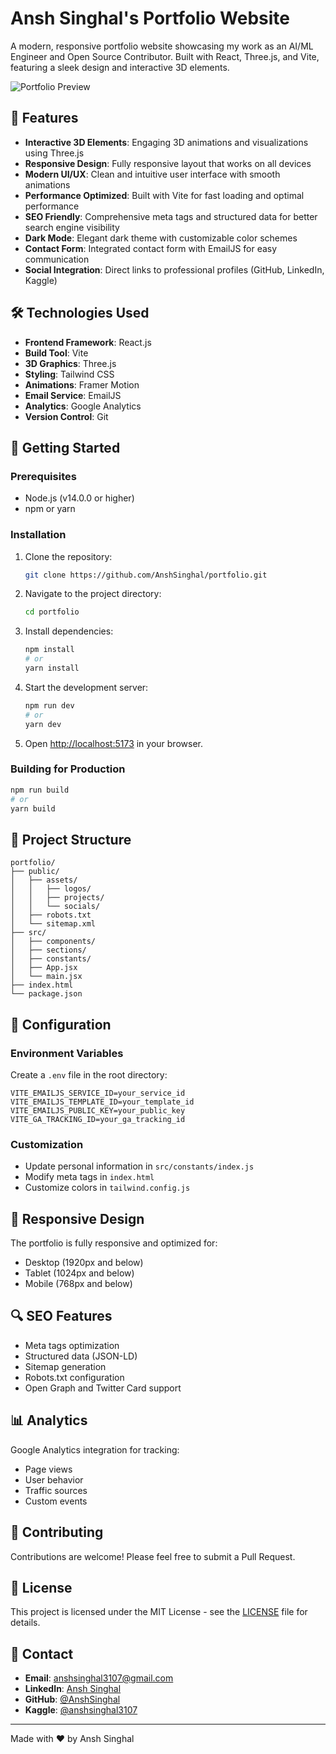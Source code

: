 # Ansh Singhal's Portfolio Website

A modern, responsive portfolio website showcasing my work as an AI/ML Engineer and Open Source Contributor. Built with React, Three.js, and Vite, featuring a sleek design and interactive 3D elements.

![Portfolio Preview](assets/hero-anim.gif)

## 🌟 Features

- **Interactive 3D Elements**: Engaging 3D animations and visualizations using Three.js
- **Responsive Design**: Fully responsive layout that works on all devices
- **Modern UI/UX**: Clean and intuitive user interface with smooth animations
- **Performance Optimized**: Built with Vite for fast loading and optimal performance
- **SEO Friendly**: Comprehensive meta tags and structured data for better search engine visibility
- **Dark Mode**: Elegant dark theme with customizable color schemes
- **Contact Form**: Integrated contact form with EmailJS for easy communication
- **Social Integration**: Direct links to professional profiles (GitHub, LinkedIn, Kaggle)

## 🛠️ Technologies Used

- **Frontend Framework**: React.js
- **Build Tool**: Vite
- **3D Graphics**: Three.js
- **Styling**: Tailwind CSS
- **Animations**: Framer Motion
- **Email Service**: EmailJS
- **Analytics**: Google Analytics
- **Version Control**: Git

## 🚀 Getting Started

### Prerequisites

- Node.js (v14.0.0 or higher)
- npm or yarn

### Installation

1. Clone the repository:
   ```bash
   git clone https://github.com/AnshSinghal/portfolio.git
   ```

2. Navigate to the project directory:
   ```bash
   cd portfolio
   ```

3. Install dependencies:
   ```bash
   npm install
   # or
   yarn install
   ```

4. Start the development server:
   ```bash
   npm run dev
   # or
   yarn dev
   ```

5. Open [http://localhost:5173](http://localhost:5173) in your browser.

### Building for Production

```bash
npm run build
# or
yarn build
```

## 📁 Project Structure

```
portfolio/
├── public/
│   ├── assets/
│   │   ├── logos/
│   │   ├── projects/
│   │   └── socials/
│   ├── robots.txt
│   └── sitemap.xml
├── src/
│   ├── components/
│   ├── sections/
│   ├── constants/
│   ├── App.jsx
│   └── main.jsx
├── index.html
└── package.json
```

## 🔧 Configuration

### Environment Variables

Create a `.env` file in the root directory:

```env
VITE_EMAILJS_SERVICE_ID=your_service_id
VITE_EMAILJS_TEMPLATE_ID=your_template_id
VITE_EMAILJS_PUBLIC_KEY=your_public_key
VITE_GA_TRACKING_ID=your_ga_tracking_id
```

### Customization

- Update personal information in `src/constants/index.js`
- Modify meta tags in `index.html`
- Customize colors in `tailwind.config.js`

## 📱 Responsive Design

The portfolio is fully responsive and optimized for:
- Desktop (1920px and below)
- Tablet (1024px and below)
- Mobile (768px and below)

## 🔍 SEO Features

- Meta tags optimization
- Structured data (JSON-LD)
- Sitemap generation
- Robots.txt configuration
- Open Graph and Twitter Card support

## 📊 Analytics

Google Analytics integration for tracking:
- Page views
- User behavior
- Traffic sources
- Custom events

## 🤝 Contributing

Contributions are welcome! Please feel free to submit a Pull Request.

## 📄 License

This project is licensed under the MIT License - see the [LICENSE](LICENSE) file for details.

## 👤 Contact

- **Email**: anshsinghal3107@gmail.com
- **LinkedIn**: [Ansh Singhal](https://www.linkedin.com/in/anshhh-singhal/)
- **GitHub**: [@AnshSinghal](https://github.com/AnshSinghal)
- **Kaggle**: [@anshsinghal3107](https://www.kaggle.com/anshsinghal3107)

---

Made with ❤️ by Ansh Singhal
